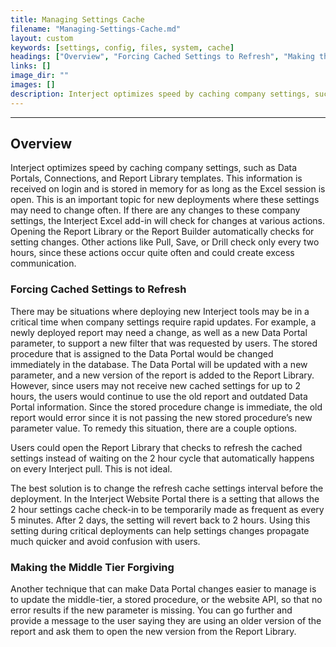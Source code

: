 ```yaml
---
title: Managing Settings Cache
filename: "Managing-Settings-Cache.md"
layout: custom
keywords: [settings, config, files, system, cache]
headings: ["Overview", "Forcing Cached Settings to Refresh", "Making the Middle Tier Forgiving"]
links: []
image_dir: ""
images: []
description: Interject optimizes speed by caching company settings, such as Data Portals, Connections, and Report Library templates. This information is received on login and is stored in memory for as long as the Excel session is open.
---
```

* * *

## Overview

Interject optimizes speed by caching company settings, such as Data Portals, Connections, and Report Library templates. This information is received on login and is stored in memory for as long as the Excel session is open. This is an important topic for new deployments where these settings may need to change often. If there are any changes to these company settings, the Interject Excel add-in will check for changes at various actions. Opening the Report Library or the Report Builder automatically checks for setting changes. Other actions like Pull, Save, or Drill check only every two hours, since these actions occur quite often and could create excess communication.

### Forcing Cached Settings to Refresh

There may be situations where deploying new Interject tools may be in a critical time when company settings require rapid updates. For example, a newly deployed report may need a change, as well as a new Data Portal parameter, to support a new filter that was requested by users. The stored procedure that is assigned to the Data Portal would be changed immediately in the database. The Data Portal will be updated with a new parameter, and a new version of the report is added to the Report Library. However, since users may not receive new cached settings for up to 2 hours, the users would continue to use the old report and outdated Data Portal information. Since the stored procedure change is immediate, the old report would error since it is not passing the new stored procedure’s new parameter value. To remedy this situation, there are a couple options.

Users could open the Report Library that checks to refresh the cached settings instead of waiting on the 2 hour cycle that automatically happens on every Interject pull. This is not ideal.

The best solution is to change the refresh cache settings interval before the deployment. In the Interject Website Portal there is a setting that allows the 2 hour settings cache check-in to be temporarily made as frequent as every 5 minutes. After 2 days, the setting will revert back to 2 hours. Using this setting during critical deployments can help settings changes propagate much quicker and avoid confusion with users.

### Making the Middle Tier Forgiving

Another technique that can make Data Portal changes easier to manage is to update the middle-tier, a stored procedure, or the website API, so that no error results if the new parameter is missing. You can go further and provide a message to the user saying they are using an older version of the report and ask them to open the new version from the Report Library.
